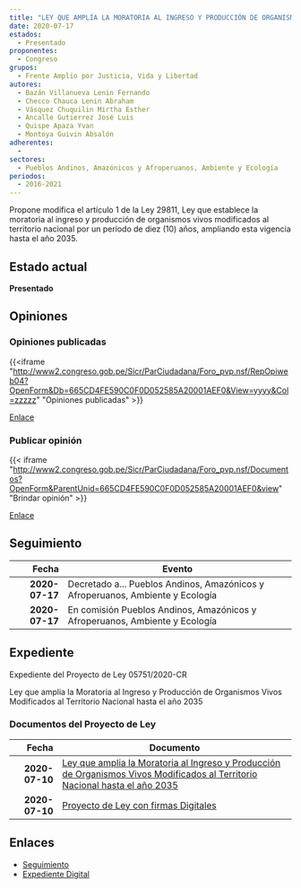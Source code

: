 ```yaml
---
title: "LEY QUE AMPLÍA LA MORATORIA AL INGRESO Y PRODUCCIÓN DE ORGANISMOS VIVOS MODIFICADOS AL TERRITORIO NACIONAL HASTA EL AÑO 2035"
date: 2020-07-17
estados: 
  - Presentado
proponentes: 
  - Congreso
grupos: 
  - Frente Amplio por Justicia, Vida y Libertad
autores: 
  - Bazán Villanueva Lenin Fernando
  - Checco Chauca Lenin Abraham
  - Vásquez Chuquilin Mirtha Esther
  - Ancalle Gutierrez José Luis
  - Quispe Apaza Yvan
  - Montoya Guivin Absalón
adherentes: 
  - 
sectores: 
  - Pueblos Andinos, Amazónicos y Afroperuanos, Ambiente y Ecología
periodos: 
  - 2016-2021
---
```


Propone modifica el artículo 1 de la Ley 29811, Ley que establece la moratoria al ingreso y producción de organismos vivos modificados al territorio nacional por un período de diez (10) años, ampliando esta vigencia hasta el año 2035.


## Estado actual

**Presentado**

## Opiniones

### Opiniones publicadas

{{<iframe "http://www2.congreso.gob.pe/Sicr/ParCiudadana/Foro_pvp.nsf/RepOpiweb04?OpenForm&Db=665CD4FE590C0F0D052585A20001AEF0&View=yyyy&Col=zzzzz" "Opiniones publicadas" >}}

[Enlace](http://www2.congreso.gob.pe/Sicr/ParCiudadana/Foro_pvp.nsf/RepOpiweb04?OpenForm&Db=665CD4FE590C0F0D052585A20001AEF0&View=yyyy&Col=zzzzz)
### Publicar opinión

{{< iframe "http://www2.congreso.gob.pe/Sicr/ParCiudadana/Foro_pvp.nsf/Documentos?OpenForm&ParentUnid=665CD4FE590C0F0D052585A20001AEF0&view" "Brindar opinión" >}}

[Enlace](http://www2.congreso.gob.pe/Sicr/ParCiudadana/Foro_pvp.nsf/Documentos?OpenForm&ParentUnid=665CD4FE590C0F0D052585A20001AEF0&view)

## Seguimiento

| Fecha | Evento |
|------:|--------|
| **2020-07-17** | Decretado a... Pueblos Andinos, Amazónicos y Afroperuanos, Ambiente y Ecología|
| **2020-07-17** | En comisión Pueblos Andinos, Amazónicos y Afroperuanos, Ambiente y Ecología|


## Expediente

Expediente del Proyecto de Ley 05751/2020-CR

Ley que amplia la Moratoria al Ingreso y Producción de Organismos Vivos Modificados al Territorio Nacional hasta el año 2035


### Documentos del Proyecto de Ley

| Fecha | Documento |
|------:|--------|
| **2020-07-10** | [Ley que amplia la Moratoria al Ingreso y Producción de Organismos Vivos Modificados al Territorio Nacional hasta el año 2035](http://www.leyes.congreso.gob.pe/Documentos/2016_2021/Proyectos_de_Ley_y_de_Resoluciones_Legislativas/PL05751-20200710.pdf) |
| **2020-07-10** | [Proyecto de Ley con firmas Digitales](http://www.leyes.congreso.gob.pe/Documentos/2016_2021/Proyectos_de_Ley_y_de_Resoluciones_Legislativas/Proyectos_Firmas_digitales/PL05751.pdf) |

## Enlaces 

- [Seguimiento](http://www2.congreso.gob.pe/Sicr/TraDocEstProc/CLProLey2016.nsf/f7fff46988ca05b1052578e100829cc7/7d2fa0732c100b6f052585a400578eb5?OpenDocument)
- [Expediente Digital](http://www2.congreso.gob.pe/Sicr/TraDocEstProc/CLProLey2016.nsf/f7fff46988ca05b1052578e100829cc7/7d2fa0732c100b6f052585a400578eb5?OpenDocument&Click=05257FB7005EB655.eb71d0cf91d8294e05256cdf006b5706/$Body/0.1C6C)
